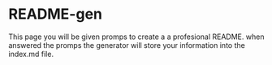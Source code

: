 # README-gen
This page you will be given promps to create a a profesional README.
when answered the promps the generator will store your information into the index.md file. 
